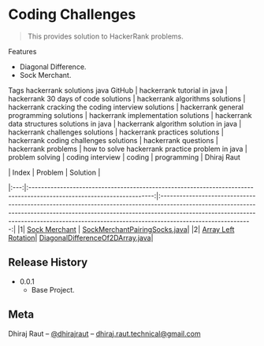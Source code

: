 # Coding Challenges
> This provides solution to HackerRank problems.

Features
* Diagonal Difference.
* Sock Merchant.

Tags
hackerrank solutions java GitHub | hackerrank tutorial in java | hackerrank 30 days of code solutions | hackerrank algorithms solutions | hackerrank cracking the coding interview solutions | hackerrank general programming solutions | hackerrank implementation solutions | hackerrank data structures solutions in java | hackerrank algorithm solution in java | hackerrank challenges solutions | hackerrank practices solutions | hackerrank coding challenges solutions | hackerrank questions | hackerrank problems | how to solve hackerrank practice problem in java | problem solving | coding interview | coding | programming | Dhiraj Raut 



| Index | Problem | Solution |

|:---:|:---------------------------------------------------------------------------------------------------------------------:|:-----------------------------------------------------------------------------------------------------------------------------------------------------------------------------------------------------------------------------------------------------------------------:|
|1| [Sock Merchant](https://www.hackerrank.com/challenges/sock-merchant/problem?h_l=interview&playlist_slugs%5B%5D%5B%5D=interview-preparation-kit&playlist_slugs%5B%5D%5B%5D=warmup) | [SockMerchantPairingSocks.java](https://github.com/dhirajraut/codingchallenges/blob/master/src/main/java/com/galaxy/codingchallenges/sockmerchant/SockMerchantPairingSocks.java)|
|2| [Array Left Rotation](https://www.hackerrank.com/challenges/ctci-array-left-rotation?h_l=interview&playlist_slugs%5B%5D=interview-preparation-kit&playlist_slugs%5B%5D=arrays)| [DiagonalDifferenceOf2DArray.java](https://github.com/dhirajraut/codingchallenges/blob/master/src/main/java/com/galaxy/codingchallenges/diagonaldifference/DiagonalDifferenceOf2DArray.java)|

## Release History

* 0.0.1
    * Base Project.

## Meta

Dhiraj Raut – [@dhirajraut](https://github.com/dhirajraut) – dhiraj.raut.technical@gmail.com